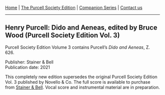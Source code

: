 [Home](../index.md)  |  [The Purcell Society Edition](../purcell-society-edition.md)  |  [Companion Series](../purcell-society-companion-series.md)  |  [Contact us](../contact-us.md)

***  

## Henry Purcell: Dido and Aeneas, edited by Bruce Wood (Purcell Society Edition Vol. 3)  

Purcell Society Edition Volume 3 contains Purcell’s *Dido and Aeneas*, Z. 626.  

Publisher: Stainer & Bell  
Publication date: 2021

This completely new edition supersedes the original Purcell Society Edition Vol. 3 published by Novello & Co.  The full score is available to purchase from [Stainer & Bell](https://stainer.co.uk/shop/pe3/).  Vocal score and instrumental material are in preparation.

